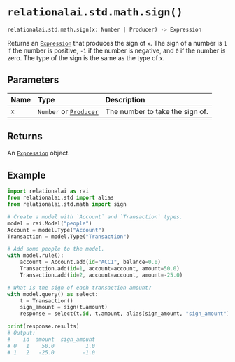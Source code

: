 # `relationalai.std.math.sign()`

```python
relationalai.std.math.sign(x: Number | Producer) -> Expression
```

Returns an [`Expression`](../../Expression.md) that produces the sign of `x`.
The sign of a number is `1` if the number is positive, `-1` if the number is negative, and `0` if the number is zero.
The type of the sign is the same as the type of `x`.

## Parameters

| Name | Type | Description |
| :--- | :--- | :--------- |
| `x` | `Number` or [`Producer`](../../Producer/README.md) | The number to take the sign of. |

## Returns

An [`Expression`](../../Expression.md) object.

## Example

```python
import relationalai as rai
from relationalai.std import alias
from relationalai.std.math import sign

# Create a model with `Account` and `Transaction` types.
model = rai.Model("people")
Account = model.Type("Account")
Transaction = model.Type("Transaction")

# Add some people to the model.
with model.rule():
    account = Account.add(id="ACC1", balance=0.0)
    Transaction.add(id=1, account=account, amount=50.0)
    Transaction.add(id=2, account=account, amount=-25.0)

# What is the sign of each transaction amount?
with model.query() as select:
    t = Transaction()
    sign_amount = sign(t.amount)
    response = select(t.id, t.amount, alias(sign_amount, "sign_amount"))

print(response.results)
# Output:
#    id  amount  sign_amount
# 0   1    50.0          1.0
# 1   2   -25.0         -1.0
```
